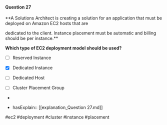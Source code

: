 #### Question  27


**A Solutions Architect is creating a solution for an application that must be deployed on Amazon EC2 hosts that are

dedicated to the client. Instance placement must be automatic and billing should be per instance.**


**Which type of EC2 deployment model should be used?**


- [ ] Reserved Instance


- [x] Dedicated Instance


- [ ] Dedicated Host


- [ ] Cluster Placement Group


*

- hasExplain:: [[explanation_Question  27.md]]

#ec2 #deployment #cluster #instance #placement 